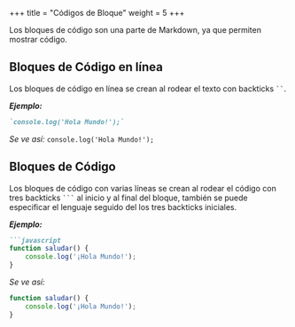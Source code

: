 +++
title = "Códigos de Bloque"
weight = 5
+++

Los bloques de código son una parte de Markdown, ya que permiten mostrar código.

## Bloques de Código en línea

Los bloques de código en línea se crean al rodear el texto con backticks ` `` `.

***Ejemplo:***

```markdown
`console.log('Hola Mundo!');`
```

_Se ve así:_ `console.log('Hola Mundo!');`

## Bloques de Código

Los bloques de código con varias líneas se crean al rodear el código con tres backticks ` ``` ` al inicio y al final del bloque, también se puede especificar el lenguaje seguido del los tres backticks iniciales.

***Ejemplo:***

```markdown
```javascript
function saludar() {
    console.log('¡Hola Mundo!');
}
```

_Se ve así:_

```javascript
function saludar() {
    console.log('¡Hola Mundo!');
}
```